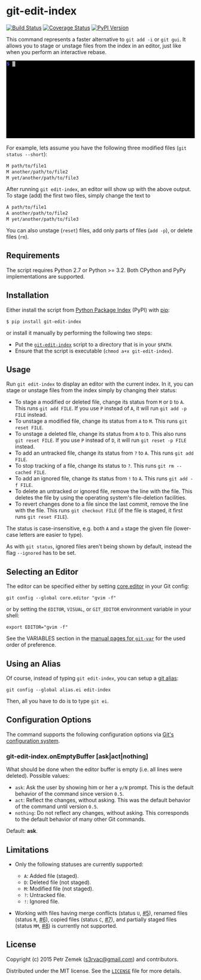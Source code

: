 git-edit-index
==============

[![Build Status](https://travis-ci.org/s3rvac/git-edit-index.svg?branch=master)](https://travis-ci.org/s3rvac/git-edit-index)
[![Coverage Status](https://coveralls.io/repos/github/s3rvac/git-edit-index/badge.svg?branch=master)](https://coveralls.io/github/s3rvac/git-edit-index?branch=master)
[![PyPI Version](https://badge.fury.io/py/git-edit-index.svg)](https://pypi.python.org/pypi/git-edit-index)

This command represents a faster alternative to `git add -i` or `git gui`. It
allows you to stage or unstage files from the index in an editor, just like
when you perform an interactive rebase.

![Screencast](resources/screencast.gif "git-edit-index in action")

For example, lets assume you have the following three modified files (`git
status --short`):

    M path/to/file1
    M another/path/to/file2
    M yet/another/path/to/file3

After running `git edit-index`, an editor will show up with the above output.
To stage (add) the first two files, simply change the text to

    A path/to/file1
    A another/path/to/file2
    M yet/another/path/to/file3

You can also unstage (`reset`) files, add only parts of files (`add -p`), or
delete files (`rm`).

Requirements
------------

The script requires Python 2.7 or Python >= 3.2. Both CPython and PyPy
implementations are supported.

Installation
------------

Either install the script from [Python Package
Index](https://pypi.python.org/pypi/git-edit-index) (PyPI) with
[pip](http://www.pip-installer.org/):

    $ pip install git-edit-index

or install it manually by performing the following two steps:
* Put the
  [`git-edit-index`](https://raw.githubusercontent.com/s3rvac/git-edit-index/master/git-edit-index)
  script to a directory that is in your `$PATH`.
* Ensure that the script is executable (`chmod a+x git-edit-index`).

Usage
-----

Run `git edit-index` to display an editor with the current index. In it, you
can stage or unstage files from the index simply by changing their status:

* To stage a modified or deleted file, change its status from `M` or `D` to
  `A`. This runs `git add FILE`. If you use `P` instead of `A`, it will run
  `git add -p FILE` instead.
* To unstage a modified file, change its status from `A` to `M`. This runs `git
  reset FILE`.
* To unstage a deleted file, change its status from `A` to `D`. This also runs
  `git reset FILE`. If you use `P` instead of `D`, it will run `git reset -p
  FILE` instead.
* To add an untracked file, change its status from `?` to `A`. This runs `git
  add FILE`.
* To stop tracking of a file, change its status to `?`. This runs `git rm
  --cached FILE`.
* To add an ignored file, change its status from `!` to `A`. This runs `git add
  -f FILE`.
* To delete an untracked or ignored file, remove the line with the file. This
  deletes the file by using the operating system's file-deletion facilities.
* To revert changes done to a file since the last commit, remove the line with
  the file. This runs `git checkout FILE` (if the file is staged, it first runs
  `git reset FILE`).

The status is case-insensitive, e.g. both `A` and `a` stage the given file
(lower-case letters are easier to type).

As with `git status`, ignored files aren't being shown by default,
instead the flag `--ignored` has to be set.

Selecting an Editor
-------------------

The editor can be specified either by setting
[core.editor](http://git-scm.com/book/en/v2/Customizing-Git-Git-Configuration#Basic-Client-Configuration)
in your Git config:

    git config --global core.editor "gvim -f"

or by setting the `EDITOR`, `VISUAL`, or `GIT_EDITOR` environment variable in
your shell:

    export EDITOR="gvim -f"

See the VARIABLES section in the [manual pages for
`git-var`](http://git-scm.com/docs/git-var) for the used order of preference.

Using an Alias
--------------

Of course, instead of typing `git edit-index`, you can setup a [git
alias](https://git-scm.com/book/tr/v2/Git-Basics-Git-Aliases):

    git config --global alias.ei edit-index

Then, all you have to do is to type <code>git ei</code>.

Configuration Options
---------------------

The command supports the following configuration options via [Git's
configuration
system](https://git-scm.com/book/en/v2/Customizing-Git-Git-Configuration).

### git-edit-index.onEmptyBuffer [ask|act|nothing]

What should be done when the editor buffer is empty (i.e. all lines were
deleted). Possible values:
* `ask`: Ask the user by showing him or her a `y/N` prompt. This is the default
  behavior of the command since version `0.5`.
* `act`: Reflect the changes, without asking. This was the default behavior of
  the command until version `0.5`.
* `nothing`: Do not reflect any changes, without asking. This corresponds to
  the default behavior of many other Git commands.

Default: **ask**.

Limitations
-----------

* Only the following statuses are currently supported:

  * `A`: Added file (staged).
  * `D`: Deleted file (not staged).
  * `M`: Modified file (not staged).
  * `?`: Untracked file.
  * `!`: Ignored file.

* Working with files having merge conflicts (status `U`,
  [#5](https://github.com/s3rvac/git-edit-index/issues/5)), renamed files
  (status `R`, [#6](https://github.com/s3rvac/git-edit-index/issues/6)), copied
  files (status `C`, [#7](https://github.com/s3rvac/git-edit-index/issues/7)),
  and partially staged files (status `MM`,
  [#8](https://github.com/s3rvac/git-edit-index/issues/8)) is currently not
  supported.

License
-------

Copyright (c) 2015 Petr Zemek (s3rvac@gmail.com) and contributors.

Distributed under the MIT license. See the
[`LICENSE`](https://github.com/s3rvac/git-edit-index/blob/master/LICENSE) file
for more details.
